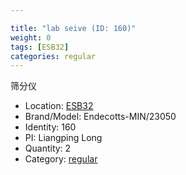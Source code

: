 ```yaml
---

title: "lab seive (ID: 160)"
weight: 0
tags: [ESB32]
categories: regular
---
```


筛分仪

<!--more-->



- Location: [ESB32](../../tags/esb32)
- Brand/Model: Endecotts-MIN/23050
- Identity: 160
- PI: Liangping Long
- Quantity: 2
- Category: [regular](../../categories/regular)






